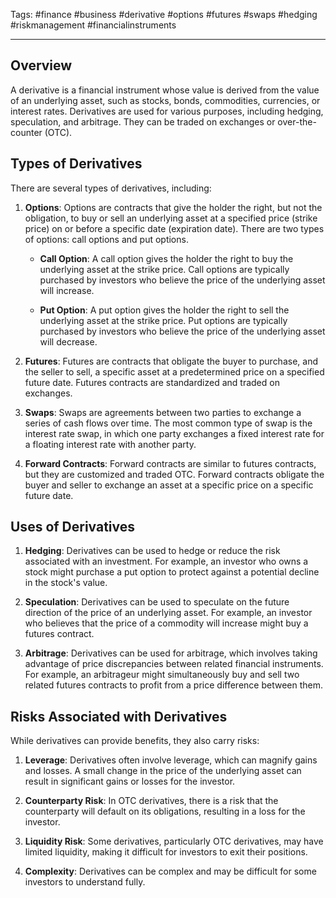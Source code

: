 Tags: #finance #business #derivative #options #futures #swaps #hedging #riskmanagement #financialinstruments

---

## Overview

A derivative is a financial instrument whose value is derived from the value of an underlying asset, such as stocks, bonds, commodities, currencies, or interest rates. Derivatives are used for various purposes, including hedging, speculation, and arbitrage. They can be traded on exchanges or over-the-counter (OTC).

## Types of Derivatives

There are several types of derivatives, including:

1.  **Options**: Options are contracts that give the holder the right, but not the obligation, to buy or sell an underlying asset at a specified price (strike price) on or before a specific date (expiration date). There are two types of options: call options and put options.
    
    -   **Call Option**: A call option gives the holder the right to buy the underlying asset at the strike price. Call options are typically purchased by investors who believe the price of the underlying asset will increase.
        
    -   **Put Option**: A put option gives the holder the right to sell the underlying asset at the strike price. Put options are typically purchased by investors who believe the price of the underlying asset will decrease.
        
2.  **Futures**: Futures are contracts that obligate the buyer to purchase, and the seller to sell, a specific asset at a predetermined price on a specified future date. Futures contracts are standardized and traded on exchanges.
    
3.  **Swaps**: Swaps are agreements between two parties to exchange a series of cash flows over time. The most common type of swap is the interest rate swap, in which one party exchanges a fixed interest rate for a floating interest rate with another party.
    
4.  **Forward Contracts**: Forward contracts are similar to futures contracts, but they are customized and traded OTC. Forward contracts obligate the buyer and seller to exchange an asset at a specific price on a specific future date.
    

## Uses of Derivatives

1.  **Hedging**: Derivatives can be used to hedge or reduce the risk associated with an investment. For example, an investor who owns a stock might purchase a put option to protect against a potential decline in the stock's value.
    
2.  **Speculation**: Derivatives can be used to speculate on the future direction of the price of an underlying asset. For example, an investor who believes that the price of a commodity will increase might buy a futures contract.
    
3.  **Arbitrage**: Derivatives can be used for arbitrage, which involves taking advantage of price discrepancies between related financial instruments. For example, an arbitrageur might simultaneously buy and sell two related futures contracts to profit from a price difference between them.
    

## Risks Associated with Derivatives

While derivatives can provide benefits, they also carry risks:

1.  **Leverage**: Derivatives often involve leverage, which can magnify gains and losses. A small change in the price of the underlying asset can result in significant gains or losses for the investor.
    
2.  **Counterparty Risk**: In OTC derivatives, there is a risk that the counterparty will default on its obligations, resulting in a loss for the investor.
    
3.  **Liquidity Risk**: Some derivatives, particularly OTC derivatives, may have limited liquidity, making it difficult for investors to exit their positions.
    
4.  **Complexity**: Derivatives can be complex and may be difficult for some investors to understand fully.